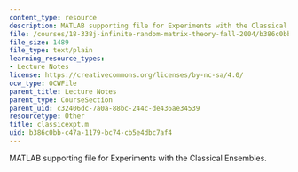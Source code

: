 ```yaml
---
content_type: resource
description: MATLAB supporting file for Experiments with the Classical Ensembles.
file: /courses/18-338j-infinite-random-matrix-theory-fall-2004/b386c0bbc47a1179bc74cb5e4dbc7af4_classicexpt.m
file_size: 1489
file_type: text/plain
learning_resource_types:
- Lecture Notes
license: https://creativecommons.org/licenses/by-nc-sa/4.0/
ocw_type: OCWFile
parent_title: Lecture Notes
parent_type: CourseSection
parent_uid: c32406dc-7a0a-88bc-244c-de436ae34539
resourcetype: Other
title: classicexpt.m
uid: b386c0bb-c47a-1179-bc74-cb5e4dbc7af4
---
```

MATLAB supporting file for Experiments with the Classical Ensembles.